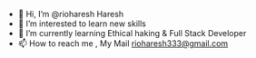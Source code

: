 - 👋 Hi, I’m @rioharesh Haresh
- 👀 I’m interested to learn new skills
- 🌱 I’m currently learning Ethical haking & Full Stack Developer
- 📫 How to reach me , My Mail rioharesh333@gmail.com

<!---
rioharesh/rioharesh is a ✨ special ✨ repository because its `README.md` (this file) appears on your GitHub profile.
You can click the Preview link to take a look at your changes.
--->
